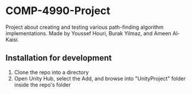 # COMP-4990-Project
Project about creating and testing various path-finding algorithm implementations. Made by Youssef Houri, Burak Yilmaz, and Ameen Al-Kaisi.

## Installation for development
1. Clone the repo into a directory
2. Open Unity Hub, select the Add, and browse into "UnityProject" folder inside the repo's folder
